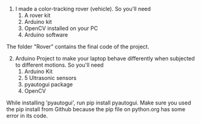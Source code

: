 1. I made a color-tracking rover (vehicle). So you'll need                                                                                 
    1. A rover kit
    2. Arduino kit
    3. OpenCV installed on your PC
    4. Arduino software
    
The folder "Rover" contains the final code of the project.

2. Arduino Project to make your laptop behave differently when subjected to different motions. So you'll need
    1. Arduino Kit
    2. 5 Ultrasonic sensors
    3. pyautogui package
    4. OpenCV
    
While installing 'pyautogui', run pip install pyautogui.
Make sure you used the pip install from Github because the pip file on python.org has some error in its code.
